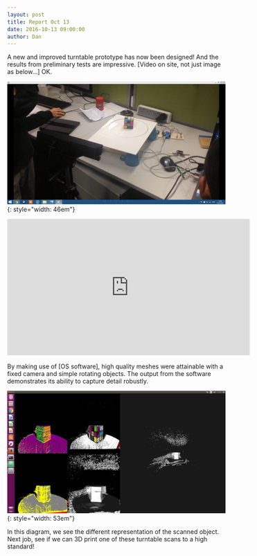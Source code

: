 ```yaml
---
layout: post
title: Report Oct 13
date: 2016-10-13 09:00:00
author: Dan
---
```



A new and improved turntable prototype has now been designed! And the
results from preliminary tests are impressive. \[Video on site, not just
image as below...\]  OK.

![image](/img/blog/13th/media/image03.png){: style="width: 46em"}

<iframe width="560" height="315" src="https://www.youtube.com/embed/Ts8FubPOctM" frameborder="0" allowfullscreen></iframe>


By making use of \[OS software\], high quality meshes were attainable
with a fixed camera and simple rotating objects. The output from the
software demonstrates its ability to capture detail robustly.

![image](/img/blog/13th/media/image02.png){: style="width: 53em"}

In this diagram, we see the different representation of the scanned object. Next job, see if we can 3D print one of these turntable scans
to a high standard!
